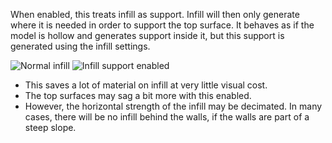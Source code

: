 When enabled, this treats infill as support. Infill will then only generate where it is needed in order to support the top surface. It behaves as if the model is hollow and generates support inside it, but this support is generated using the infill settings.

![Normal infill](infill_support_enabled_disabled.png)
![Infill support enabled](infill_support_angle_low.png)

* This saves a lot of material on infill at very little visual cost.
* The top surfaces may sag a bit more with this enabled.
* However, the horizontal strength of the infill may be decimated. In many cases, there will be no infill behind the walls, if the walls are part of a steep slope.